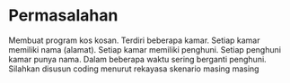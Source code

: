 # Permasalahan
Membuat program kos kosan. Terdiri beberapa kamar. Setiap kamar memiliki nama (alamat). Setiap kamar memiliki penghuni. Setiap penghuni kamar punya nama. Dalam beberapa waktu sering berganti penghuni. Silahkan disusun coding menurut rekayasa skenario masing masing
